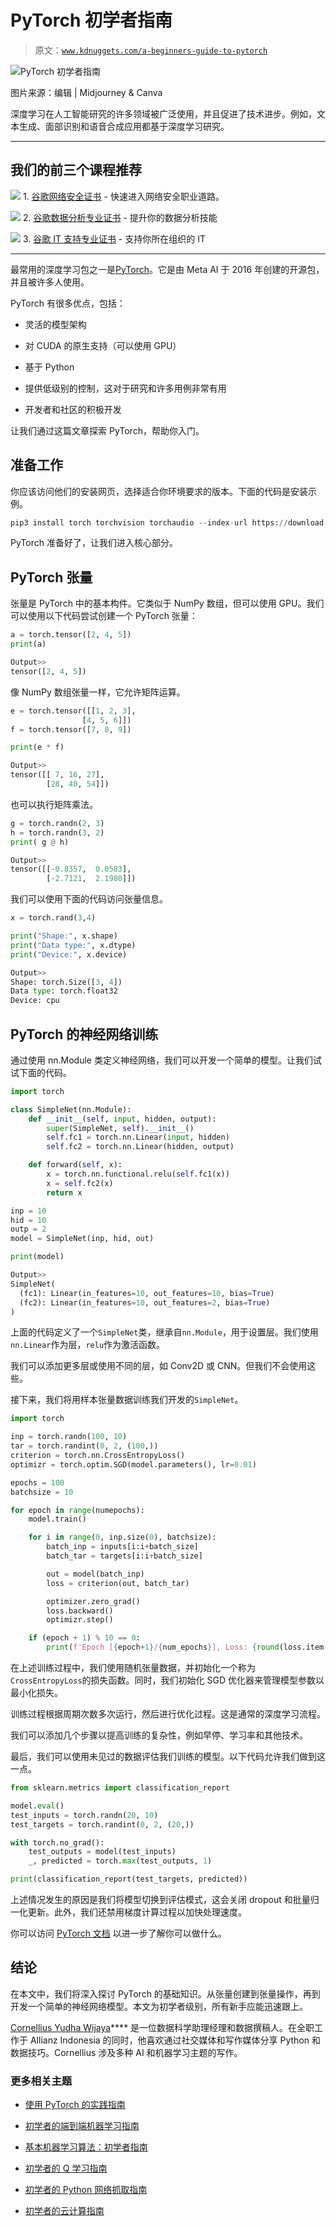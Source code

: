 # PyTorch 初学者指南

> 原文：[`www.kdnuggets.com/a-beginners-guide-to-pytorch`](https://www.kdnuggets.com/a-beginners-guide-to-pytorch)

![PyTorch 初学者指南](img/de78123b8b7e42a4ca8e1e0143a58f88.png)

图片来源：编辑 | Midjourney & Canva

深度学习在人工智能研究的许多领域被广泛使用，并且促进了技术进步。例如，文本生成、面部识别和语音合成应用都基于深度学习研究。

* * *

## 我们的前三个课程推荐

![](img/0244c01ba9267c002ef39d4907e0b8fb.png) 1\. [谷歌网络安全证书](https://www.kdnuggets.com/google-cybersecurity) - 快速进入网络安全职业道路。

![](img/e225c49c3c91745821c8c0368bf04711.png) 2\. [谷歌数据分析专业证书](https://www.kdnuggets.com/google-data-analytics) - 提升你的数据分析技能

![](img/0244c01ba9267c002ef39d4907e0b8fb.png) 3\. [谷歌 IT 支持专业证书](https://www.kdnuggets.com/google-itsupport) - 支持你所在组织的 IT

* * *

最常用的深度学习包之一是[PyTorch](https://pytorch.org/)。它是由 Meta AI 于 2016 年创建的开源包，并且被许多人使用。

PyTorch 有很多优点，包括：

+   灵活的模型架构

+   对 CUDA 的原生支持（可以使用 GPU）

+   基于 Python

+   提供低级别的控制，这对于研究和许多用例非常有用

+   开发者和社区的积极开发

让我们通过这篇文章探索 PyTorch，帮助你入门。

## 准备工作

你应该访问他们的安装网页，选择适合你环境要求的版本。下面的代码是安装示例。

```py
pip3 install torch torchvision torchaudio --index-url https://download.pytorch.org/whl/cpu
```

PyTorch 准备好了，让我们进入核心部分。

## PyTorch 张量

张量是 PyTorch 中的基本构件。它类似于 NumPy 数组，但可以使用 GPU。我们可以使用以下代码尝试创建一个 PyTorch 张量：

```py
a = torch.tensor([2, 4, 5])
print(a)
```

```py
Output>> 
tensor([2, 4, 5])
```

像 NumPy 数组张量一样，它允许矩阵运算。

```py
e = torch.tensor([[1, 2, 3],
                [4, 5, 6]])
f = torch.tensor([7, 8, 9])

print(e * f)
```

```py
Output>>
tensor([[ 7, 16, 27],
        [28, 40, 54]])
```

也可以执行矩阵乘法。

```py
g = torch.randn(2, 3)
h = torch.randn(3, 2)
print( g @ h)
```

```py
Output>> 
tensor([[-0.8357,  0.0583],
        [-2.7121,  2.1980]])
```

我们可以使用下面的代码访问张量信息。

```py
x = torch.rand(3,4)

print("Shape:", x.shape)
print("Data type:", x.dtype)
print("Device:", x.device)
```

```py
Output>>
Shape: torch.Size([3, 4])
Data type: torch.float32
Device: cpu
```

## PyTorch 的神经网络训练

通过使用 nn.Module 类定义神经网络，我们可以开发一个简单的模型。让我们试试下面的代码。

```py
import torch

class SimpleNet(nn.Module):
    def __init__(self, input, hidden, output):
        super(SimpleNet, self).__init__()
        self.fc1 = torch.nn.Linear(input, hidden)
        self.fc2 = torch.nn.Linear(hidden, output)

    def forward(self, x):
        x = torch.nn.functional.relu(self.fc1(x))
        x = self.fc2(x)
        return x

inp = 10
hid = 10
outp = 2
model = SimpleNet(inp, hid, out)

print(model)
```

```py
Output>>
SimpleNet(
  (fc1): Linear(in_features=10, out_features=10, bias=True)
  (fc2): Linear(in_features=10, out_features=2, bias=True)
)
```

上面的代码定义了一个`SimpleNet`类，继承自`nn.Module`，用于设置层。我们使用`nn.Linear`作为层，`relu`作为激活函数。

我们可以添加更多层或使用不同的层，如 Conv2D 或 CNN。但我们不会使用这些。

接下来，我们将用样本张量数据训练我们开发的`SimpleNet`。

```py
import torch

inp = torch.randn(100, 10) 
tar = torch.randint(0, 2, (100,)) 
criterion = torch.nn.CrossEntropyLoss()
optimizr = torch.optim.SGD(model.parameters(), lr=0.01)

epochs = 100
batchsize = 10

for epoch in range(numepochs):
    model.train()

    for i in range(0, inp.size(0), batchsize):
        batch_inp = inputs[i:i+batch_size]
        batch_tar = targets[i:i+batch_size]

        out = model(batch_inp)
        loss = criterion(out, batch_tar)

        optimizer.zero_grad()
        loss.backward()
        optimizr.step()

    if (epoch + 1) % 10 == 0:
        print(f'Epoch [{epoch+1}/{num_epochs}], Loss: {round(loss.item(),4})')
```

在上述训练过程中，我们使用随机张量数据，并初始化一个称为`CrossEntropyLoss`的损失函数。同时，我们初始化 SGD 优化器来管理模型参数以最小化损失。

训练过程根据周期次数多次运行，然后进行优化过程。这是通常的深度学习流程。

我们可以添加几个步骤以提高训练的复杂性，例如早停、学习率和其他技术。

最后，我们可以使用未见过的数据评估我们训练的模型。以下代码允许我们做到这一点。

```py
from sklearn.metrics import classification_report

model.eval()
test_inputs = torch.randn(20, 10)
test_targets = torch.randint(0, 2, (20,))

with torch.no_grad():
    test_outputs = model(test_inputs)
    _, predicted = torch.max(test_outputs, 1)

print(classification_report(test_targets, predicted))
```

上述情况发生的原因是我们将模型切换到评估模式，这会关闭 dropout 和批量归一化更新。此外，我们还禁用梯度计算过程以加快处理速度。

你可以访问 [PyTorch 文档](https://pytorch.org/docs/stable/index.html) 以进一步了解你可以做什么。

## 结论

在本文中，我们将深入探讨 PyTorch 的基础知识。从张量创建到张量操作，再到开发一个简单的神经网络模型。本文为初学者级别，所有新手应能迅速跟上。

**[](https://www.linkedin.com/in/cornellius-yudha-wijaya/)**[Cornellius Yudha Wijaya](https://www.linkedin.com/in/cornellius-yudha-wijaya/)**** 是一位数据科学助理经理和数据撰稿人。在全职工作于 Allianz Indonesia 的同时，他喜欢通过社交媒体和写作媒体分享 Python 和数据技巧。Cornellius 涉及多种 AI 和机器学习主题的写作。

### 更多相关主题

+   [使用 PyTorch 的实践指南](https://www.kdnuggets.com/2023/06/practical-guide-transfer-learning-pytorch.html)

+   [初学者的端到端机器学习指南](https://www.kdnuggets.com/2021/12/beginner-guide-end-end-machine-learning.html)

+   [基本机器学习算法：初学者指南](https://www.kdnuggets.com/2021/05/essential-machine-learning-algorithms-beginners.html)

+   [初学者的 Q 学习指南](https://www.kdnuggets.com/2022/06/beginner-guide-q-learning.html)

+   [初学者的 Python 网络抓取指南](https://www.kdnuggets.com/2022/10/beginner-guide-web-scraping-python.html)

+   [初学者的云计算指南](https://www.kdnuggets.com/2023/01/beginner-guide-cloud-computing.html)
